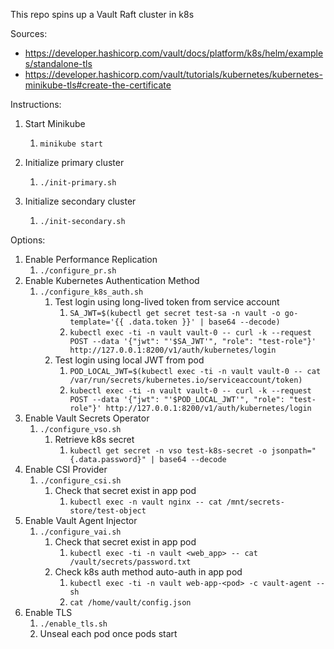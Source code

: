 This repo spins up a Vault Raft cluster in k8s

Sources:

* https://developer.hashicorp.com/vault/docs/platform/k8s/helm/examples/standalone-tls
* https://developer.hashicorp.com/vault/tutorials/kubernetes/kubernetes-minikube-tls#create-the-certificate

Instructions: 

1. Start Minikube
   1. `minikube start`

2. Initialize primary cluster
   1. `./init-primary.sh`

3. Initialize secondary cluster
   1. `./init-secondary.sh`

Options:

1. Enable Performance Replication
   1. `./configure_pr.sh`
2. Enable Kubernetes Authentication Method
   1. `./configure_k8s_auth.sh`
      1. Test login using long-lived token from service account
         1. `SA_JWT=$(kubectl get secret test-sa -n vault -o go-template='{{ .data.token }}' | base64 --decode)`   
         2. `kubectl exec -ti -n vault vault-0 -- curl -k --request POST --data '{"jwt": "'$SA_JWT'", "role": "test-role"}' http://127.0.0.1:8200/v1/auth/kubernetes/login`
      2. Test login using local JWT from pod
         1. `POD_LOCAL_JWT=$(kubectl exec -ti -n vault vault-0 -- cat /var/run/secrets/kubernetes.io/serviceaccount/token)`
         2. `kubectl exec -ti -n vault vault-0 -- curl -k --request POST --data '{"jwt": "'$POD_LOCAL_JWT'", "role": "test-role"}' http://127.0.0.1:8200/v1/auth/kubernetes/login`
3. Enable Vault Secrets Operator
   1. `./configure_vso.sh`
      1. Retrieve k8s secret
         1. `kubectl get secret -n vso test-k8s-secret -o jsonpath="{.data.password}" | base64 --decode`
4. Enable CSI Provider
   1. `./configure_csi.sh`
      1. Check that secret exist in app pod 
         1. `kubectl exec -n vault nginx -- cat /mnt/secrets-store/test-object`
5. Enable Vault Agent Injector
   1. `./configure_vai.sh`
      1. Check that secret exist in app pod
         1. `kubectl exec -ti -n vault <web_app> -- cat /vault/secrets/password.txt`
      2. Check k8s auth method auto-auth in app pod
         1. `kubectl exec -ti -n vault web-app-<pod> -c vault-agent -- sh`
         2. `cat /home/vault/config.json`
6. Enable TLS
   1. `./enable_tls.sh`
   2. Unseal each pod once pods start







